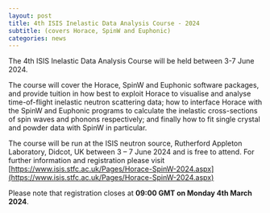 ```yaml
---
layout: post
title: 4th ISIS Inelastic Data Analysis Course - 2024
subtitle: (covers Horace, SpinW and Euphonic)
categories: news
---
```


The 4th ISIS Inelastic Data Analysis Course will be held between 3-7 June 2024.

The course will cover the Horace, SpinW and Euphonic software packages, and provide tuition in how best to exploit Horace to visualise and analyse time-of-flight inelastic neutron scattering data; how to interface Horace with the SpinW and Euphonic programs to calculate the inelastic cross-sections of spin waves and phonons respectively; and finally how to fit single crystal and powder data with SpinW in particular.

The course will be run at the ISIS neutron source, Rutherford Appleton Laboratory, Didcot, UK between 3 – 7 June 2024 and is free to attend. For further information and registration please visit [https://www.isis.stfc.ac.uk/Pages/Horace-SpinW-2024.aspx](https://www.isis.stfc.ac.uk/Pages/Horace-SpinW-2024.aspx)

Please note that registration closes at **09:00 GMT on Monday 4th March 2024**.
